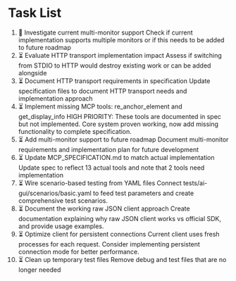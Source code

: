 # Task List

1. 🔄 Investigate current multi-monitor support
Check if current implementation supports multiple monitors or if this needs to be added to future roadmap
2. ⏳ Evaluate HTTP transport implementation impact
Assess if switching from STDIO to HTTP would destroy existing work or can be added alongside
3. ⏳ Document HTTP transport requirements in specification
Update specification files to document HTTP transport needs and implementation approach
4. ⏳ Implement missing MCP tools: re_anchor_element and get_display_info
HIGH PRIORITY: These tools are documented in spec but not implemented. Core system proven working, now add missing functionality to complete specification.
5. ⏳ Add multi-monitor support to future roadmap
Document multi-monitor requirements and implementation plan for future development
6. ⏳ Update MCP_SPECIFICATION.md to match actual implementation
Update spec to reflect 13 actual tools and note that 2 tools need implementation
7. ⏳ Wire scenario-based testing from YAML files
Connect tests/ai-gui/scenarios/basic.yaml to feed test parameters and create comprehensive test scenarios.
8. ⏳ Document the working raw JSON client approach
Create documentation explaining why raw JSON client works vs official SDK, and provide usage examples.
9. ⏳ Optimize client for persistent connections
Current client uses fresh processes for each request. Consider implementing persistent connection mode for better performance.
10. ⏳ Clean up temporary test files
Remove debug and test files that are no longer needed

